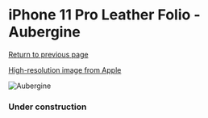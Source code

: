 # iPhone 11 Pro Leather Folio - Aubergine

[Return to previous page](/iphone_11)

[High-resolution image from Apple](https://store.storeimages.cdn-apple.com/8756/as-images.apple.com/is/MX072?wid=4500&hei=4500&fmt=png)

<div style="width: 384px"><img src="/everyphone/MX072.png" alt="Aubergine"></div>

### Under construction
